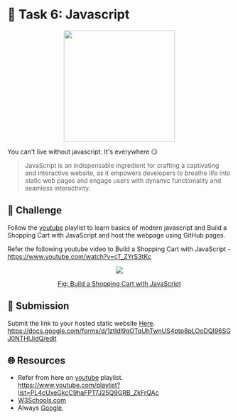
# **:star2: Task 6: Javascript**

<p align="center">
    <img width="250" src="https://media1.giphy.com/media/SvFocn0wNMx0iv2rYz/giphy.gif?cid=ecf05e47exhkbmhooo5pf6jn3einusrod9e33b1wbhy005vb&ep=v1_gifs_search&rid=giphy.gif&ct=g">
</p>

You can't live without javascript. It's everywhere 😏

 > JavaScript is an indispensable ingredient for crafting a captivating and interactive website, as it empowers developers to breathe life into static web pages and engage users with dynamic functionality and seamless interactivity.

## **:pushpin: Challenge**  
Follow the [youtube] playlist to learn basics of modern javascript and Build a Shopping Cart with JavaScript and host the webpage using GitHub pages. 

Refer the following youtube video to Build a Shopping Cart with JavaScript - https://www.youtube.com/watch?v=cT_ZYrS3tKc


<p align="center">
    <a href="https://www.youtube.com/watch?v=cT_ZYrS3tKc">
        <img src="https://img.youtube.com/vi/cT_ZYrS3tKc/hqdefault.jpg">
        <p align="center">Fig: Build a Shopping Cart with JavaScript</p>
    </a>
</p>


## **📂 Submission**
Submit the link to your hosted static website [Here](https://docs.google.com/forms/d/1ztIdl9qOTqUhTwnUS4ptp8pLOoDQI96SGJ0NTHIJidQ/edit).</br>
https://docs.google.com/forms/d/1ztIdl9qOTqUhTwnUS4ptp8pLOoDQI96SGJ0NTHIJidQ/edit


## **🌐 Resources**
 - Refer from here on [youtube] playlist.<br/>
  https://www.youtube.com/playlist?list=PL4cUxeGkcC9haFPT7J25Q9GRB_ZkFrQAc
 - [W3Schools.com]
 - Always [Google].


<!-- links -->

[youtube]:https://www.youtube.com/playlist?list=PL4cUxeGkcC9haFPT7J25Q9GRB_ZkFrQAc  
[W3Schools.com]:https://www.w3schools.com/js/
[Google]:https://www.google.com/

